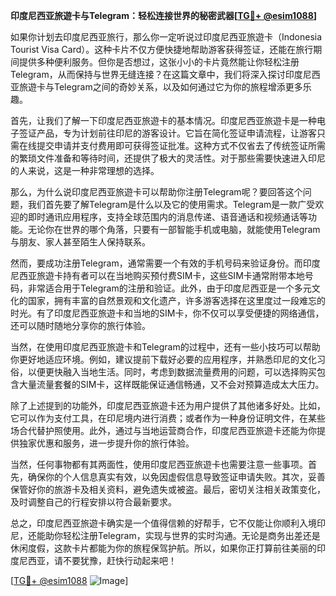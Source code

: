 **印度尼西亚旅遊卡与Telegram：轻松连接世界的秘密武器[[TG💪+ @esim1088](https://t.me/s/esim1088)]**

如果你计划去印度尼西亚旅行，那么你一定听说过印度尼西亚旅遊卡（Indonesia Tourist Visa Card）。这种卡片不仅方便快捷地帮助游客获得签证，还能在旅行期间提供多种便利服务。但你是否想过，这张小小的卡片竟然能让你轻松注册Telegram，从而保持与世界无缝连接？在这篇文章中，我们将深入探讨印度尼西亚旅遊卡与Telegram之间的奇妙关系，以及如何通过它为你的旅程增添更多乐趣。

首先，让我们了解一下印度尼西亚旅遊卡的基本情况。印度尼西亚旅遊卡是一种电子签证产品，专为计划前往印尼的游客设计。它旨在简化签证申请流程，让游客只需在线提交申请并支付费用即可获得签证批准。这种方式不仅省去了传统签证所需的繁琐文件准备和等待时间，还提供了极大的灵活性。对于那些需要快速进入印尼的人来说，这是一种非常理想的选择。

那么，为什么说印度尼西亚旅遊卡可以帮助你注册Telegram呢？要回答这个问题，我们首先要了解Telegram是什么以及它的使用需求。Telegram是一款广受欢迎的即时通讯应用程序，支持全球范围内的消息传递、语音通话和视频通话等功能。无论你在世界的哪个角落，只要有一部智能手机或电脑，就能使用Telegram与朋友、家人甚至陌生人保持联系。

然而，要成功注册Telegram，通常需要一个有效的手机号码来验证身份。而印度尼西亚旅遊卡持有者可以在当地购买预付费SIM卡，这些SIM卡通常附带本地号码，非常适合用于Telegram的注册和验证。此外，由于印度尼西亚是一个多元文化的国家，拥有丰富的自然景观和文化遗产，许多游客选择在这里度过一段难忘的时光。有了印度尼西亚旅遊卡和当地的SIM卡，你不仅可以享受便捷的网络通信，还可以随时随地分享你的旅行体验。

当然，在使用印度尼西亚旅遊卡和Telegram的过程中，还有一些小技巧可以帮助你更好地适应环境。例如，建议提前下载好必要的应用程序，并熟悉印尼的文化习俗，以便更快融入当地生活。同时，考虑到数据流量费用的问题，可以选择购买包含大量流量套餐的SIM卡，这样既能保证通信畅通，又不会对预算造成太大压力。

除了上述提到的功能外，印度尼西亚旅遊卡还为用户提供了其他诸多好处。比如，它可以作为支付工具，在印尼境内进行消费；或者作为一种身份证明文件，在某些场合代替护照使用。此外，通过与当地运营商合作，印度尼西亚旅遊卡还能为你提供独家优惠和服务，进一步提升你的旅行体验。

当然，任何事物都有其两面性，使用印度尼西亚旅遊卡也需要注意一些事项。首先，确保你的个人信息真实有效，以免因虚假信息导致签证申请失败。其次，妥善保管好你的旅游卡及相关资料，避免遗失或被盗。最后，密切关注相关政策变化，及时调整自己的行程安排以符合最新要求。

总之，印度尼西亚旅遊卡确实是一个值得信赖的好帮手，它不仅能让你顺利入境印尼，还能助你轻松注册Telegram，实现与世界的实时沟通。无论是商务出差还是休闲度假，这款卡片都能为你的旅程保驾护航。所以，如果你正打算前往美丽的印度尼西亚，请不要犹豫，赶快行动起来吧！

[[TG💪+ @esim1088](https://t.me/s/esim1088) ![Image](https://i.postimg.cc/4NQfJmqS/Snipaste-2025-05-13-00-14-12.png)]